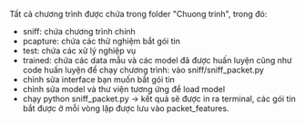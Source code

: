 Tất cả chương trình được chứa trong folder "Chuong trinh", trong đó:
- sniff: chứa chương trình chính
- pcapture: chứa các thử nghiệm bắt gói tin
- test: chứa các xử lý nghiệp vụ
- trained: chứa các data mẫu và các model đã được huấn luyện cũng như code huấn luyện 
để chạy chương trình: vào sniff/sniff_packet.py
- chỉnh sửa interface bạn muốn bắt gói tin
- chỉnh sửa model và thư viện tương ứng để load model
- chạy python sniff_packet.py
-> kết quả sẽ được in ra terminal, các gói tin bắt được ở mỗi vòng lặp được lưu vào packet_features.
